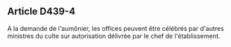 Article D439-4
----
A la demande de l'aumônier, les offices peuvent être célébrés par d'autres
ministres du culte sur autorisation délivrée par le chef de l'établissement.
